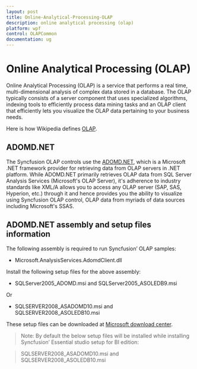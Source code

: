 ```yaml
---
layout: post
title: Online-Analytical-Processing-OLAP
description: online analytical processing (olap)
platform: wpf
control: OLAPCommon 
documentation: ug
---
```


# Online Analytical Processing (OLAP)

Online Analytical Processing (OLAP) is a service that performs a real time, multi-dimensional analysis of complex data stored in a database. The OLAP typically consists of a server component that uses specialized algorithms, indexing tools to efficiently process data mining tasks and an OLAP client that efficiently lets you visualize the OLAP data pertaining to your business needs.

Here is how Wikipedia defines [OLAP](http://en.wikipedia.org/wiki/Online_analytical_processing).

## ADOMD.NET

The Syncfusion OLAP controls use the [ADOMD.NET](http://msdn.microsoft.com/en-us/library/ms123483(v=sql.90).aspx), which is a Microsoft .NET framework provider for retrieving data from OLAP servers in .NET platform. While ADOMD.NET primarily retrieves OLAP data from SQL Server Analysis Services (Microsoft's OLAP Server), it's adherence to industry standards like XML/A allows you to access any OLAP server (SAP, SAS, Hyperion, etc.) through it and hence provides you the ability to visualize using Syncfusion OLAP control, OLAP data from myriads of data sources including Microsoft's SSAS.

## ADOMD.NET assembly and setup files information

The following assembly is required to run Syncfusion’ OLAP samples:

* Microsoft.AnalysisServices.AdomdClient.dll

Install the following setup files for the above assembly:

* SQLServer2005_ADOMD.msi and SQLServer2005_ASOLEDB9.msi 

Or 

* SQLSERVER2008_ASADOMD10.msi and SQLSERVER2008_ASOLEDB10.msi

These setup files can be downloaded at [Microsoft download center](http://www.microsoft.com/en-us/download/details.aspx?id=23089).

> Note: By default the below setup files will be installed while installing Syncfusion’ Essential studio setup for BI edition:

> SQLSERVER2008_ASADOMD10.msi and SQLSERVER2008_ASOLEDB10.msi









